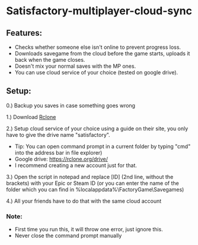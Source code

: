 # Satisfactory-multiplayer-cloud-sync
## Features:
- Checks whether someone else isn't online to prevent progress loss.
- Downloads savegame from the cloud before the game starts, uploads it back when the game closes.
- Doesn't mix your normal saves with the MP ones.
- You can use cloud service of your choice (tested on google drive).

## Setup:
0.) Backup you saves in case something goes wrong

1.) Download [Rclone](https://rclone.org/downloads/)

2.) Setup cloud service of your choice using a guide on their site, you only have to give the drive name "satisfactory".
- Tip: You can open command prompt in a current folder by typing "cmd" into the address bar in file explorer)
- Google drive: https://rclone.org/drive/ 
- I recommend creating a new account just for that.
    
3.) Open the script in notepad and replace [ID] (2nd line, without the brackets) with your Epic or Steam ID (or you can enter the name of the folder which you can find in %localappdata%\FactoryGame\Savegames)

4.) All your friends have to do that with the same cloud account

### Note: 
- First time you run this, it will throw one error, just ignore this.
- Never close the command prompt manually

